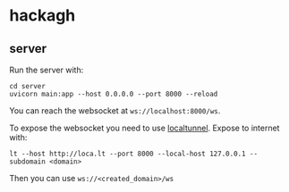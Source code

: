 # hackagh

## server

Run the server with:

```shell
cd server
uvicorn main:app --host 0.0.0.0 --port 8000 --reload
```

You can reach the websocket at `ws://localhost:8000/ws`.

To expose the websocket you need to use [localtunnel](https://github.com/localtunnel/localtunnel). Expose to internet with:

```shell
lt --host http://loca.lt --port 8000 --local-host 127.0.0.1 --subdomain <domain>
```

Then you can use `ws://<created_domain>/ws`
